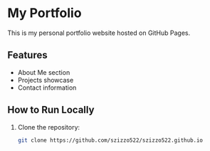 # My Portfolio

This is my personal portfolio website hosted on GitHub Pages.

## Features
- About Me section
- Projects showcase
- Contact information

## How to Run Locally
1. Clone the repository:
   ```bash
   git clone https://github.com/szizzo522/szizzo522.github.io
   ```